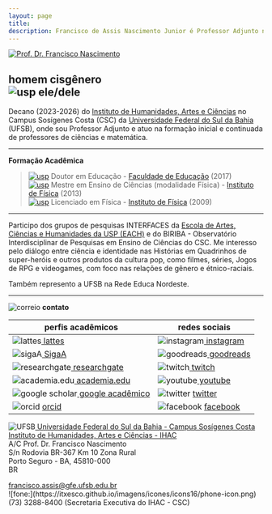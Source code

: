 ```yaml
---
layout: page
title:  
description: Francisco de Assis Nascimento Junior é Professor Adjunto no Campus Sosígenes Costa da Universidade Federal do Sul da Bahia, em Porto Seguro (BA); onde atua na formação de professores e pesquisa as relações entre identidade de gênero/relações étnico-raciais no Ensino de Ciências através das Histórias em Quadrinhos de Super-Heróis
---
```


<div class="span2">
<a href="https://itxesco.github.io/imagens/perfil/eu_perfil2.jpg">
    <img src="https://itxesco.github.io/imagens/perfil/eu_perfil2.jpg"
          title="Prof. Dr. Francisco Nascimento" alt="Prof. Dr. Francisco Nascimento"/></a>
</div>


homem cisgênero  
![usp](https://itxesco.github.io/imagens/icones/icons16/male-icon.png) ele/dele  
---



 Decano (2023-2026) do [Instituto de Humanidades, Artes e Ciências](https://www.ufsb.edu.br/ihac/) no Campus Sosígenes Costa (CSC) da [Universidade Federal do Sul da Bahia](https://ufsb.edu.br/) (UFSB),  onde sou Professor Adjunto e atuo  na formação inicial e continuada de professores de ciências e matemática.  

---
 **Formação Acadêmica**

> [![usp](https://itxesco.github.io/imagens/icones/icons16/usp-icon.png)](https://www5.usp.br/) Doutor em Educação - [Faculdade de Educação](http://www4.fe.usp.br/)  (2017)  
[![usp](https://itxesco.github.io/imagens/icones/icons16/usp-icon.png)](https://www5.usp.br/) Mestre em Ensino de Ciências (modalidade Física) - [Instituto de Física](http://portal.if.usp.br/cpgi/) (2013)  
[![usp](https://itxesco.github.io/imagens/icones/icons16/usp-icon.png)](https://www5.usp.br/) Licenciado em Física - [Instituto de Física](http://portal.if.usp.br/ifusp/)	(2009)

  ---

Participo dos grupos de pesquisas INTERFACES da [Escola de Artes, Ciências e Humanidades da USP (EACH)](http://www5.each.usp.br/) e do BIRIBA - Observatório Interdisciplinar de Pesquisas em Ensino de Ciências do CSC. Me interesso pelo diálogo entre ciência e identidade nas Histórias em Quadrinhos de super-heróis e outros produtos da cultura pop, como filmes, séries, Jogos de RPG e videogames, com foco nas relações de gênero e  étnico-raciais.  

Também represento a UFSB na Rede Educa Nordeste.




---

![correio](https://itxesco.github.io/imagens/icones/icons16/correio-icon.png) **contato**  


  | perfis acadêmicos  | redes sociais  |
  |--- |--- |
  | ![lattes](https://itxesco.github.io/imagens/icones/icons16/lattes-icon.png)[ lattes ](http://lattes.cnpq.br/1942359141745184) | ![instagram](https://itxesco.github.io/imagens/icones/icons16/instagram-icon.png)[ instagram](https://www.instagram.com/itxesco) |  
  | ![sigaA](https://itxesco.github.io/imagens/icones/icons16/ufsb-icon.jpg)[ SigaA](https://sig.ufsb.edu.br/sigaa/public/docente/portal.jsf?siape=1085938) | ![goodreads](https://itxesco.github.io/imagens/icones/icons16/goodreads-icon.png)[ goodreads](https://www.goodreads.com/user/show/51497119-francisco-nascimento)|  
  | ![researchgate](https://itxesco.github.io/imagens/icones/icons16/researchgate-icon.png)[ researchgate](https://www.researchgate.net/profile/Francisco_Nascimento24) |![twitch](https://itxesco.github.io/imagens/icones/icons16/twitch-icon.png)[ twitch](https://twitch.tv/itxesco) |  
  | ![academia.edu](https://itxesco.github.io/imagens/icones/icons16/academia-edu-icon.png)[ academia.edu](https://ufsb.academia.edu/FranciscoNascimento) |![youtube](https://itxesco.github.io/imagens/icones/icons16/youtube-icon.png)[ youtube](https://www.youtube.com/channel/UCqWEN6uuwiohJY8qv9e7Ddg) |  
  |   ![google scholar](https://itxesco.github.io/imagens/icones/icons16/google-scholar-icon.png)[ google acadêmico](https://scholar.google.com.br/citations?user=H8peemwAAAAJ&hl=en) | ![twitter](https://itxesco.github.io/imagens/icones/icons16/twitter-icon.png) [twitter](https://twitter.com/itxesco) |  
  | ![orcid](https://itxesco.github.io/imagens/icones/icons16/orcid-icon.png) [orcid](https://orcid.org/0000-0003-0587-8392) | ![facebook](https://itxesco.github.io/imagens/icones/icons16/facebook-icon.png) [facebook](https://www.facebook.com/itxesco02) |  


  ![UFSB](https://itxesco.github.io/imagens/icones/icons16/ufsb-icon.jpg)[ Universidade Federal do Sul da Bahia - Campus Sosígenes Costa](https://ufsb.edu.br)  
  [Instituto de Humanidades, Artes e Ciências - IHAC](https://www.ufsb.edu.br/ihac/ihac-csc)  
  A/C  Prof. Dr. Francisco Nascimento  
  S/n Rodovia BR-367 Km 10 Zona Rural  
  Porto Seguro - BA, 45810-000  
  BR  


  <div id="hide_email">
            <a href="&#109;&#97;&#105;&#108;&#116;&#111;&#58;&#102;&#114;&#97;&#110;&#99;&#105;&#115;&#99;&#111;&#46;&#97;&#115;&#115;&#105;&#115;&#64;&#103;&#102;&#101;&#46;&#117;&#102;&#115;&#98;&#46;&#101;&#100;&#117;&#46;&#98;&#114;">&#102;&#114;&#97;&#110;&#99;&#105;&#115;&#99;&#111;&#46;&#97;&#115;&#115;&#105;&#115;&#64;&#103;&#102;&#101;&#46;&#117;&#102;&#115;&#98;&#46;&#101;&#100;&#117;&#46;&#98;&#114;</a>
            </div>
![fone:](https://itxesco.github.io/imagens/icones/icons16/phone-icon.png) (73) 3288-8400 (Secretaria Executiva do IHAC - CSC)  
